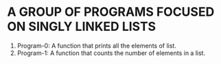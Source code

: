 # A GROUP OF PROGRAMS FOCUSED ON SINGLY LINKED LISTS
1. Program-0: A function that prints all the elements of list.
2. Program-1: A function that counts the number of elements in a list.


